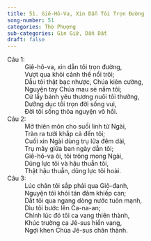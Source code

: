 ```yaml
---
title: 51. Giê-Hô-Va, Xin Dẫn Tôi Trọn Đường
song-number: 51
categories: Thờ Phượng
sub-categories: Gìn Giữ, Dẫn Dắt
draft: false
---
```

<dl><dt>Câu 1:</dt><dd data-verse="1">Giê-hô-va, xin dẫn tôi trọn đường, <br/>Vượt qua khỏi cảnh thế nổi trôi; <br/>Dẫu tôi thật bạc nhược, Chúa kiên cường, <br/>Nguyện tay Chúa mau sè nắm tôi; <br/>Cứ lấy bánh yêu thương nuôi tôi thường, <br/>Dưỡng dục tôi trọn đời sống vui, <br/>Đời tôi sống thỏa nguyện vô hồi. </dd><dt>Câu 2:</dt><dd data-verse="2">Mở thiên môn cho suối linh từ Ngài, <br/>Tràn ra tưới khắp cả đến tôi; <br/>Cuối xin Ngài dùng trụ lửa đêm dài, <br/>Trụ mây giữa ban ngày dẫn tôi; <br/>Giê-hô-va ôi, tôi trông mong Ngài, <br/>Dũng lực tôi và hậu thuẫn tôi, <br/>Thật hậu thuẫn, dũng lực tôi hoài. </dd><dt>Câu 3:</dt><dd data-verse="3">Lúc chân tôi sắp phải qua Giô-đanh, <br/>Nguyện tôi khỏi tán đảm khiếp can; <br/>Dắt tôi qua ngang dòng nước tuôn mạnh, <br/>Dìu tôi bước lên Ca-na-an; <br/>Chính lúc đó tôi ca vang thiên thành, <br/>Khúc trường ca Jê-sus hiển vang, <br/>Ngợi khen Chúa Jê-sus chân thành. </dd></dl>